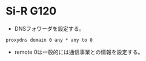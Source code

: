 # Si-R G120

- DNSフォワーダを設定する。
```
proxydns domain 0 any * any to 0
```
- remote 0は一般的には通信事業との情報を設定する。

